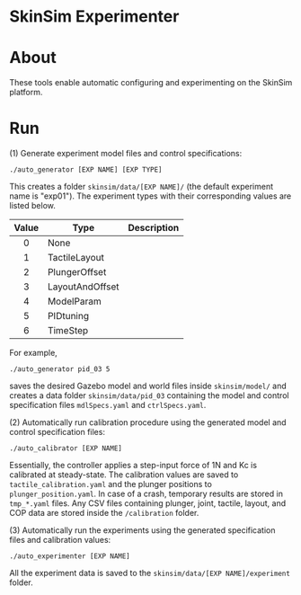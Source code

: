 # SkinSim Experimenter

# About
These tools enable automatic configuring and experimenting on the SkinSim platform.

# Run
(1) Generate experiment model files and control specifications:
```
./auto_generator [EXP NAME] [EXP TYPE]
```
This creates a folder ``skinsim/data/[EXP NAME]/`` (the default experiment name is "exp01"). The experiment types with their corresponding values are listed below.

| Value |  Type             | Description   |
|:-----:|-------------------|---------------|
| 0     | None              |               |
| 1     | TactileLayout     |               |
| 2     | PlungerOffset     |               |
| 3     | LayoutAndOffset   |               |
| 4     | ModelParam        |               |
| 5     | PIDtuning         |               |
| 6     | TimeStep          |               |

For example,
```
./auto_generator pid_03 5
```
saves the desired Gazebo model and world files inside ```skinsim/model/``` and 
creates a data folder ``skinsim/data/pid_03`` containing the model and control specification files ``mdlSpecs.yaml`` and ``ctrlSpecs.yaml``.

(2) Automatically run calibration procedure using the generated model and control specification files:
```
./auto_calibrator [EXP NAME]
```
Essentially, the controller applies a step-input force of 1N and Kc is calibrated at steady-state.
The calibration values are saved to ``tactile_calibration.yaml`` and the plunger positions to ``plunger_position.yaml``. In case of a crash, temporary results are stored in ``tmp_*.yaml`` files. Any CSV files containing plunger, joint, tactile, layout, and COP data are stored inside the ``/calibration`` folder.

(3) Automatically run the experiments using the generated specification files and calibration values:
```
./auto_experimenter [EXP NAME]
```
 All the experiment data is saved to the ``skinsim/data/[EXP NAME]/experiment`` folder.
